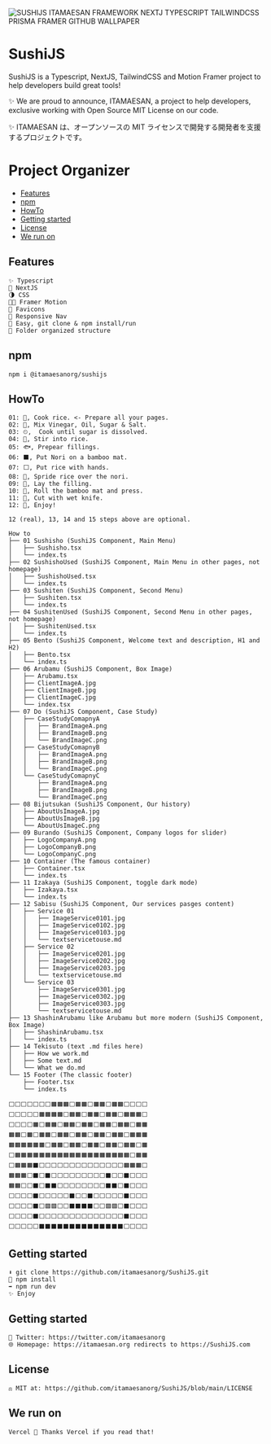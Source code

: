 ![SUSHIJS ITAMAESAN FRAMEWORK NEXTJ TYPESCRIPT TAILWINDCSS PRISMA FRAMER GITHUB WALLPAPER](https://user-images.githubusercontent.com/5947268/185244272-494ac434-ef33-413b-a530-51a97b6d97bf.png)

# SushiJS

SushiJS is a Typescript, NextJS, TailwindCSS and Motion Framer project to help developers build great tools!

✨ We are proud to announce, ITAMAESAN, a project to help developers, exclusive working with Open Source MIT License on our code.

✨ ITAMAESAN は、オープンソースの MIT ライセンスで開発する開発者を支援するプロジェクトです。

# Project Organizer

- [Features](#features)
- [npm](#npm)
- [HowTo](#HowTo)
- [Getting started](#getting-started)
- [License](#license)
- [We run on](#we-run-on)

## Features

    ✨ Typescript
    📘 NextJS
    🌗 CSS
    😶‍🌫️ Framer Motion
    🦄 Favicons
    📱 Responsive Nav
    🍱 Easy, git clone & npm install/run
    🎉 Folder organized structure

## npm

    npm i @itamaesanorg/sushijs

## HowTo

    01: 🍚, Cook rice. <- Prepare all your pages.
    02: 🧂, Mix Vinegar, Oil, Sugar & Salt.
    03: ⏲,  Cook until sugar is dissolved.
    04: 🥣, Stir into rice.
    05: 🐟, Prepear fillings.
    06: ⬛️, Put Nori on a bamboo mat.
    07: ⬜️, Put rice with hands.
    08: 🔲, Spride rice over the nori.
    09: 🥓, Lay the filling.
    10: 🎋, Roll the bamboo mat and press.
    11: 🔪, Cut with wet knife.
    12: 🍣, Enjoy!

    12 (real), 13, 14 and 15 steps above are optional.

    How to
    ├── 01 Sushisho (SushiJS Component, Main Menu)
    │   ├── Sushisho.tsx
    │   └── index.ts
    ├── 02 SushishoUsed (SushiJS Component, Main Menu in other pages, not homepage)
    │   ├── SushishoUsed.tsx
    │   └── index.ts
    ├── 03 Sushiten (SushiJS Component, Second Menu)
    │   ├── Sushiten.tsx
    │   └── index.ts
    ├── 04 SushitenUsed (SushiJS Component, Second Menu in other pages, not homepage)
    │   ├── SushitenUsed.tsx
    │   └── index.ts
    ├── 05 Bento (SushiJS Component, Welcome text and description, H1 and H2)
    │   ├── Bento.tsx
    │   └── index.ts
    ├── 06 Arubamu (SushiJS Component, Box Image)
    │   ├── Arubamu.tsx
    │   ├── ClientImageA.jpg
    │   ├── ClientImageB.jpg
    │   ├── ClientImageC.jpg
    │   └── index.tsx
    ├── 07 Do (SushiJS Component, Case Study)
    │   ├── CaseStudyComapnyA
    │   │   ├── BrandImageA.png
    │   │   ├── BrandImageB.png
    │   │   └── BrandImageC.png
    │   ├── CaseStudyComapnyB
    │   │   ├── BrandImageA.png
    │   │   ├── BrandImageB.png
    │   │   └── BrandImageC.png
    │   └── CaseStudyComapnyC
    │       ├── BrandImageA.png
    │       ├── BrandImageB.png
    │       └── BrandImageC.png
    ├── 08 Bijutsukan (SushiJS Component, Our history)
    │   ├── AboutUsImageA.jpg
    │   ├── AboutUsImageB.jpg
    │   └── AboutUsImageC.png
    ├── 09 Burando (SushiJS Component, Company logos for slider)
    │   ├── LogoCompanyA.png
    │   ├── LogoCompanyB.png
    │   └── LogoCompanyC.png
    ├── 10 Container (The famous container)
    │   ├── Container.tsx
    │   └── index.ts
    ├── 11 Izakaya (SushiJS Component, toggle dark mode)
    │   ├── Izakaya.tsx
    │   └── index.ts
    ├── 12 Sabisu (SushiJS Component, Our services pasges content)
    │   ├── Service 01
    │   │   ├── ImageService0101.jpg
    │   │   ├── ImageService0102.jpg
    │   │   ├── ImageService0103.jpg
    │   │   └── textservicetouse.md
    │   ├── Service 02
    │   │   ├── ImageService0201.jpg
    │   │   ├── ImageService0202.jpg
    │   │   ├── ImageService0203.jpg
    │   │   └── textservicetouse.md
    │   └── Service 03
    │       ├── ImageService0301.jpg
    │       ├── ImageService0302.jpg
    │       ├── ImageService0303.jpg
    │       └── textservicetouse.md
    ├── 13 ShashinArubamu like Arubamu but more modern (SushiJS Component, Box Image)
    │   ├── ShashinArubamu.tsx
    │   └── index.ts
    ├── 14 Tekisuto (text .md files here)
    │   ├── How we work.md
    │   ├── Some text.md
    │   └── What we do.md
    └── 15 Footer (The classic footer)
        ├── Footer.tsx
        └── index.ts

    ⬜⬜⬜⬜⬜⬜⬜🟧🟧🟧⬜🟧🟧⬜🟧🟧⬜🟧🟧⬜⬜⬜⬜
    ⬜⬜⬜⬜⬜🟧🟧🟧🟧⬜🟧🟧⬜🟧🟧⬜🟧🟧⬜🟧🟧🟧⬜
    ⬜⬜⬜⬜🟧⬜🟧🟧⬜🟧🟧⬜🟧🟧⬜🟧🟧⬜🟧🟧⬜🟧🟧
    🟧🟧⬜🟧⬜🟧🟧⬜🟧🟧⬜🟧🟧⬜🟧🟧⬜🟧🟧⬜🟧🟧🟧
    🟧🟧🟧🟧🟧🟧⬜🟧🟧⬜🟧🟧⬜🟧🟧⬜🟧🟧⬜🟧🟧⬜🟧
    ⬜🟧🟧🟧🟧🟧🟧🟧🟧🟧🟧🟧🟧🟧🟧🟧🟧🟧🟧🟧⬜🟧🟧
    ⬜🟧🟧🟧⬛⬜⬜⬜⬜⬜⬜⬜⬜⬜⬜⬜⬜⬜⬜🟧🟧🟧⬜
    🟧🟧🟧⬜⬛⬜⬛⬜⬜⬜⬜⬜⬜⬜⬜⬜⬛⬜⬜⬛⬜⬜⬜
    🟧🟧⬜⬜⬛⬜⬛⬛⬜⬜⬜⬜⬜⬜⬜⬜⬛⬛⬜⬛⬜⬜⬜
    ⬜⬜⬜⬜⬛⬜⬜⬜⬜⬜⬛⬜⬜⬛⬜⬜⬜⬜⬜⬛⬜⬜⬜
    ⬜⬜⬜⬜⬛⬜🟪🟪⬜⬜⬛⬛⬛⬛⬜⬜🟪🟪⬜⬛⬜⬜⬜
    ⬜⬜⬜⬜⬛⬜⬜⬜⬜⬜⬜⬜⬜⬜⬜⬜⬜⬜⬜⬛⬜⬜⬜
    ⬜⬜⬜⬜⬜⬛⬛⬛⬛⬛⬛⬛⬛⬛⬛⬛⬛⬛⬛⬜⬜⬜⬜

## Getting started

    ⬇️ git clone https://github.com/itamaesanorg/SushiJS.git
    🔄 npm install
    ➡️ npm run dev
    ✨ Enjoy

## Getting started

    🐣 Twitter: https://twitter.com/itamaesanorg
    🌐 Homepage: https://itamaesan.org redirects to https://SushiJS.com

## License

    ⚖️ MIT at: https://github.com/itamaesanorg/SushiJS/blob/main/LICENSE

## We run on

    Vercel 🍣 Thanks Vercel if you read that!

